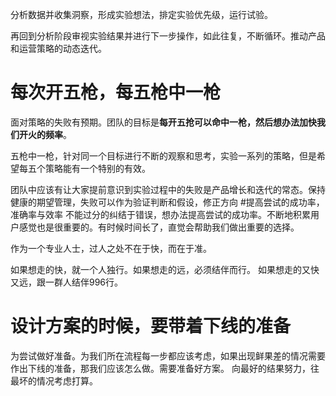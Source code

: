 分析数据并收集洞察，形成实验想法，排定实验优先级，运行试验。

再回到分析阶段审视实验结果并进行下一步操作，如此往复，不断循环。推动产品和运营策略的动态迭代。

# 每次开五枪，每五枪中一枪
面对策略的失败有预期。团队的目标是**每开五抢可以命中一枪，然后想办法加快我们开火的频率**。

五枪中一枪，针对同一个目标进行不断的观察和思考，实验一系列的策略，但是希望每五个策略能有一个特别的有效。

团队中应该有让大家提前意识到实验过程中的失败是产品增长和迭代的常态。保持健康的期望管理，失败可以作为验证判断和假设，修正方向
#提高尝试的成功率，准确率与效率
不能过分的纠结于错误，想办法提高尝试的成功率。不断地积累用户感觉也是很重要的。有时候时间长了，直觉会帮助我们做出重要的选择。

作为一个专业人士，过人之处不在于快，而在于准。

如果想走的快，就一个人独行。如果想走的远，必须结伴而行。
如果想走的又快又远，跟一群人结伴996行。
# 设计方案的时候，要带着下线的准备
为尝试做好准备。为我们所在流程每一步都应该考虑，如果出现鲜果差的情况需要作出下线的准备，那我们应该怎么做。需要准备好方案。
向最好的结果努力，往最坏的情况考虑打算。
